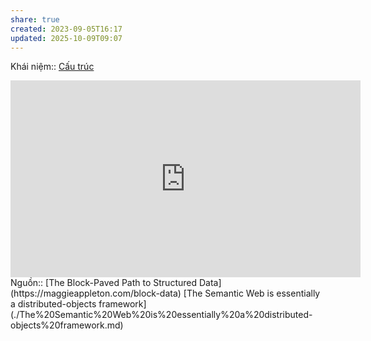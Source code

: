 ```yaml
---
share: true
created: 2023-09-05T16:17
updated: 2025-10-09T09:07
---
```

Khái niệm:: [Cấu trúc](C%E1%BA%A5u%20tr%C3%BAc.md)

<iframe width="560" height="315" src="https://www.youtube.com/embed/AHblHPLoKKE?si=_ZcM4sAHZxeokc2k" title="YouTube video player" frameborder="0" allow="accelerometer; autoplay; clipboard-write; encrypted-media; gyroscope; picture-in-picture; web-share" referrerpolicy="strict-origin-when-cross-origin" allowfullscreen></iframe>
Nguồn:: [The Block-Paved Path to Structured Data](https://maggieappleton.com/block-data)
[The Semantic Web is essentially a distributed-objects framework](./The%20Semantic%20Web%20is%20essentially%20a%20distributed-objects%20framework.md)